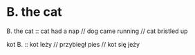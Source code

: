 # B. the cat

B. the cat :: cat had a nap // dog came running // cat bristled up

kot B. :: kot leży // przybiegł pies // kot się jeży